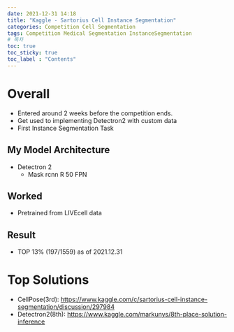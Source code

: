 ```yaml
---
date: 2021-12-31 14:18
title: "Kaggle - Sartorius Cell Instance Segmentation"
categories: Competition Cell Segmentation
tags: Competition Medical Segmentation InstanceSegmentation
# 목차
toc: true  
toc_sticky: true 
toc_label : "Contents"
---
```


# Overall
- Entered around 2 weeks before the competition ends.
- Get used to implementing Detectron2 with custom data
- First Instance Segmentation Task

## My Model Architecture
- Detectron 2
  - Mask rcnn R 50 FPN

## Worked
  - Pretrained from LIVEcell data

## Result
- TOP 13% (197/1559) as of 2021.12.31

# Top Solutions
- CellPose(3rd): <https://www.kaggle.com/c/sartorius-cell-instance-segmentation/discussion/297984>
- Detectron2(8th): <https://www.kaggle.com/markunys/8th-place-solution-inference>